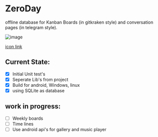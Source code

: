 # ZeroDay
offline database for Kanban Boards (in gitkraken style) and conversation pages (in telegram style).


![image](https://user-images.githubusercontent.com/36326627/184008369-8a9bb3c0-48c8-4873-89ae-3c38a49f9174.png)

[icon link](https://jennirenas.com/zero-day)


## Current State:   
- [x] Initial Unit test's
- [x] Seperate Lib's from project
- [x] Build for android, Windows, linux 
- [x] using SQLite as database

## work in progress: 
- [ ] Weekly boards
- [ ] Time lines
- [ ] Use android api's for gallery and music player
